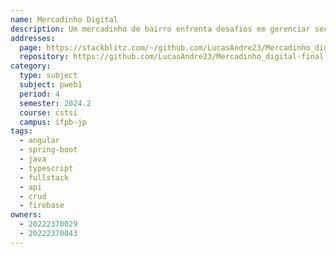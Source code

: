 ```yaml
---
name: Mercadinho Digital
description: Um mercadinho de bairro enfrenta desafios em gerenciar seu estoque e atender às demandas dos clientes.
addresses:
  page: https://stackblitz.com/~/github.com/LucasAndre23/Mercadinho_digital-final
  repository: https://github.com/LucasAndre23/Mercadinho_digital-final
category:
  type: subject
  subject: pweb1
  period: 4
  semester: 2024.2
  course: cstsi
  campus: ifpb-jp
tags:
  - angular
  - spring-boot
  - java
  - typescript
  - fullstack
  - api
  - crud
  - firebase
owners:
  - 20222370029
  - 20222370043
---
```

